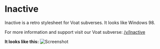 # Inactive
Inactive is a retro stylesheet for Voat subverses. It looks like Windows 98.

For more information and support visit our Voat subverse: [/v/Inactive](https://voat.co/v/Inactive/)

**It looks like this:**
![Screenshot](https://i.bitnr.com/gd6Q5m.png)
